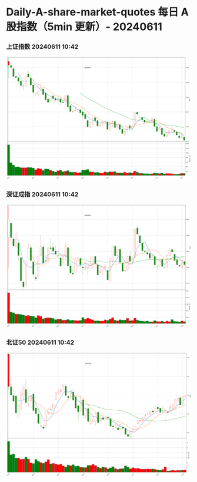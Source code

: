 
# Daily-A-share-market-quotes 每日 A 股指数（5min 更新）- 20240611

### 上证指数 20240611 10:42
![](./fig/2024/6/20240611-sh000001.png)

### 深证成指 20240611 10:42
![](./fig/2024/6/20240611-sz399001.png)

### 北证50 20240611 10:42
![](./fig/2024/6/20240611-bj899050.png)
